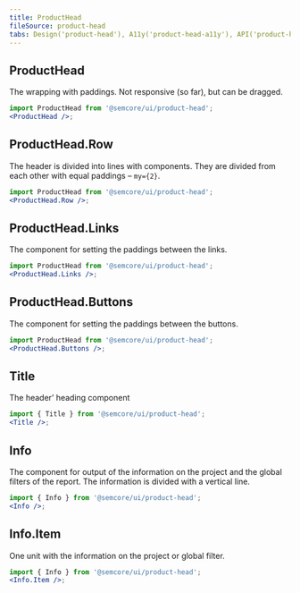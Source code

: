 ```yaml
---
title: ProductHead
fileSource: product-head
tabs: Design('product-head'), A11y('product-head-a11y'), API('product-head-api'), Example('product-head-code'), Changelog('product-head-changelog')
---
```


## ProductHead

The wrapping with paddings. Not responsive (so far), but can be dragged.

```jsx
import ProductHead from '@semcore/ui/product-head';
<ProductHead />;
```

## ProductHead.Row

The header is divided into lines with components. They are divided from each other with equal paddings – `my={2}`.

```jsx
import ProductHead from '@semcore/ui/product-head';
<ProductHead.Row />;
```

## ProductHead.Links

The component for setting the paddings between the links.

```jsx
import ProductHead from '@semcore/ui/product-head';
<ProductHead.Links />;
```

## ProductHead.Buttons

The component for setting the paddings between the buttons.

```jsx
import ProductHead from '@semcore/ui/product-head';
<ProductHead.Buttons />;
```

## Title

The header’ heading component

```jsx
import { Title } from '@semcore/ui/product-head';
<Title />;
```

<TypesView type="HeaderTitleProps" :types={...types} />

## Info

The component for output of the information on the project and the global filters of the report. The information is divided with a vertical line.

```jsx
import { Info } from '@semcore/ui/product-head';
<Info />;
```

## Info.Item

One unit with the information on the project or global filter.

```jsx
import { Info } from '@semcore/ui/product-head';
<Info.Item />;
```

<TypesView type="InfoItemProps" :types={...types} />

<script setup>import { data as types } from '@types.data.ts';</script>